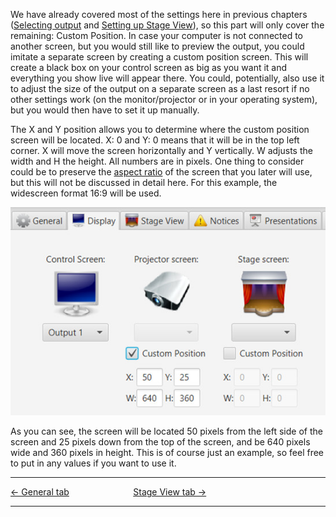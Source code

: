 We have already covered most of the settings here in previous chapters
([Selecting output](Setting_up_a_projector#selecting-output "Setting up a projector")
and [Setting up Stage
View](Stage_View#setting-up-stage-view "Stage View")), so this part will
only cover the remaining: Custom Position. In case your computer is not
connected to another screen, but you would still like to preview the
output, you could imitate a separate screen by creating a custom
position screen. This will create a black box on your control screen as
big as you want it and everything you show live will appear there. You
could, potentially, also use it to adjust the size of the output on a
separate screen as a last resort if no other settings work (on the
monitor/projector or in your operating system), but you would then have
to set it up manually.

The X and Y position allows you to determine where the custom position
screen will be located. X: 0 and Y: 0 means that it will be in the top
left corner. X will move the screen horizontally and Y vertically. W
adjusts the width and H the height. All numbers are in pixels. One thing
to consider could be to preserve the [aspect
ratio](http://en.wikipedia.org/wiki/Aspect_ratio_%28image%29) of the
screen that you later will use, but this will not be discussed in detail
here. For this example, the widescreen format 16:9 will be used.

![](Quelea_manual-e-076.jpg)

As you can see, the screen will be located 50 pixels from the left side
of the screen and 25 pixels down from the top of the screen, and be 640
pixels wide and 360 pixels in height. This is of course just an example,
so feel free to put in any values if you want to use it.

-----



[← General tab](General_tab "General tab") &nbsp;&nbsp;&nbsp;&nbsp;&nbsp;&nbsp;&nbsp;&nbsp;&nbsp;&nbsp;&nbsp;&nbsp;&nbsp;&nbsp;&nbsp;&nbsp;&nbsp;&nbsp;&nbsp;&nbsp;&nbsp;&nbsp;&nbsp;&nbsp;
[Stage View tab →](Stage_View_tab "Stage View tab")

---
